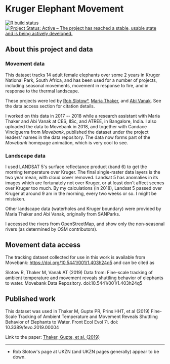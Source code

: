 
# Kruger Elephant Movement

<!-- badges: start -->
  [![R build status](https://github.com/pratikunterwegs/elemove/workflows/R-CMD-check/badge.svg)](https://github.com/pratikunterwegs/elemove/actions)
  [![Project Status: Active – The project has reached a stable, usable state and is being actively developed.](https://www.repostatus.org/badges/latest/active.svg)](https://www.repostatus.org/#active)
<!-- badges: end -->

## About this project and data

### Movement data
This dataset tracks 14 adult female elephants over some 2 years in Kruger National Park, South Africa, and has been used for a number of projects, including seasonal movements, movement in response to fire, and in response to the thermal landscape.

These projects were led by [Rob Slotow*](https://www.ucl.ac.uk/biosciences/people/professor-rob-slotow), [Maria Thaker](https://mariathaker.weebly.com/), and [Abi Vanak](https://www.atree.org/users/dr-abi-tamim-vanak). See the data access section for citation details.

I worked on this data in 2017 -- 2018 while a research assistant with Maria Thaker and Abi Vanak at CES, IISc, and ATREE, in Bangalore, India.
I also uploaded the data to Movebank in 2018, and together with Candace Vinciguerra from _Movebank_, published the dataset under the project leaders' names in the data repository. The data now forms part of the _Movebank_ homepage animation, which is very cool to see.

### Landscape data

I used LANDSAT 5's surface reflectance product (band 6) to get the morning temperature over Kruger. The final single-raster data layers is the two year mean, with cloud cover removed. Landsat 5 has anomalies in its images which are fortunately not over Kruger, or at least don't affect scenes over Kruger too much. By my calculations (in 2018), Landsat 5 passed over Kruger at around 9 am in the morning, every two weeks or so. I might be mistaken.

Other landscape data (waterholes and Kruger boundary) were provided by Maria Thaker and Abi Vanak, originally from SANParks.

I accessed the rivers from OpenStreetMap, and show only the non-seasonal rivers (as determined by OSM contributors).

## Movement data access

The tracking dataset collected for use in this work is available from Movebank: https://doi.org/10.5441/001/1.403h24q5 and can be cited as

Slotow R, Thaker M, Vanak AT (2019) Data from: Fine-scale tracking of ambient temperature and movement reveals shuttling behavior of elephants to water. Movebank Data Repository. doi:10.5441/001/1.403h24q5

## Published work

This dataset was used in Thaker M, Gupte PR, Prins HHT, et al (2019) Fine-Scale Tracking of Ambient Temperature and Movement Reveals Shuttling Behavior of Elephants to Water. Front Ecol Evol 7:. doi: 10.3389/fevo.2019.00004

Link to the paper: [Thaker, Gupte, et al. (2019)](https://www.frontiersin.org/articles/10.3389/fevo.2019.00004/full)

---

* Rob Slotow's page at UKZN (and UKZN pages generally) appear to be down.
